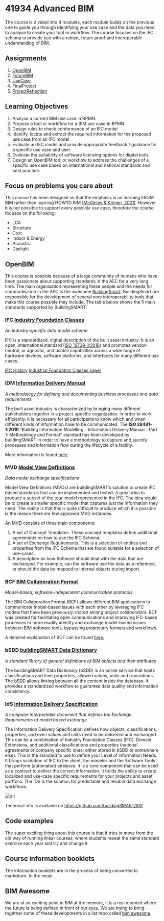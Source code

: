# 41934 Advanced BIM

The course is divided into 4 modules, each module builds on the previous one to guide you through identifying your use case and the data you need to analyse to create your tool or workflow. The course focuses on the IFC schema to provide you with a robust, future proof and interoperable understanding of BIM.

## Assignments
1. [OpenBIM](https://github.com/timmcginley/41934/tree/main/A1__OpenBIM)
2. [FutureBIM](https://github.com/timmcginley/41934/tree/main/A2__FutureBIM)
3. [UseCase](https://github.com/timmcginley/41934/tree/main/A3__UseCase)
4. [FinalProject](https://github.com/timmcginley/41934/tree/main/A4__FinalProject)
5. [ProjectReflection](https://github.com/timmcginley/41934/tree/main/A5__ProjectReflection)

## Learning Objectives

1. Analyse a current BIM use case in BPMN.
1. Propose a tool or workflow for a BIM use case in BPMN
2. Design rules to check conformance of an IFC model
4. Identify, locate and extract the required information for the proposed use case from an IFC model
5. Evaluate an IFC model and provide appropriate feedback / guidance for a specific use case and user.
6. Evaluate the suitability of software licensing options for digital tools.
7. Design an OpenBIM tool or workflow to address the challenges of a specific use case based on international and national standards and best practice.

## Focus on problems you care about
This course has been designed so that the emphasis is on learning FROM BIM rather than learning HOWTO BIM [(McGinley & Krijnen, 2021)](https://itc.scix.net/paper/w78-2021-paper-070). However it is not possible to support every possible use case, therefore the course focuses on the following:
* LCA
* Structure
* Cost
* Indoor & Energy
* Acoustic
* Daylight

## OpenBIM

This course is possible because of a large community of humans who have been passionate about supporting standards in the AEC for a very long time. The main organisation representing these people and the needs for standardisaiton in the AEC is the awesome [BuildingSmart](https://www.buildingsmart.org/). BuildingSmart are responsible for the development of several core interoperability tools that make this course possible they include. The table below shows the 5 main standards supported by BuildingSMART. 

### IFC [Industry Foundation Classes](https://www.buildingsmart.org/standards/bsi-standards/industry-foundation-classes/)

*An industry-specific data model schema*

IFC is a standardized, digital description of the built asset industry.  It is an open, international standard ([ISO 16739-1:2018](https://www.iso.org/standard/70303.html)) and promotes vendor-neutral, or agnostic, and usable capabilities across a wide range of hardware devices, software platforms, and interfaces for many different use cases.

[IFC History](https://itc.scix.net/pdfs/w78-2015-paper-004.pdf)
[Industrial Foundation Classes paper](https://publications.cms.bgu.tum.de/books/bim_2018/06_IFC_07.pdf)

### IDM [Information Delivery Manual](https://www.buildingsmart.org/standards/bsi-standards/information-delivery-manual/)

*A methodology for defining and documenting business processes and data requirements*

The built asset industry is characterized by bringing many different stakeholders together in a project-specific organization. In order to work efficiently, it is necessary for all participants to know which and when different kinds of information have to be communicated. The **ISO 29481-1:2010** “Building Information Modelling - Information Delivery Manual - Part 1: Methodology and Format” standard has been developed by buildingSMART in order to have a methodology to capture and specify processes and information flow during the lifecycle of a facility. 

More information is found [here](https://technical.buildingsmart.org/resources/information-delivery-manual/)

### MVD [Model View Definitions](https://www.buildingsmart.org/standards/bsi-standards/model-view-definitions-mvd/)

*Data model exchange specifications*

Model View Definitions (MVDs) are buildingSMART’s solution to create IFC based standards that can be implemented and tested. A great idea to produce a subset of the total model represented in the IFC. The idea would be to create a smaller specific model that captures just the information they need. The reality is that this is quite difficult to produce which it is possible is the reason there are few approved MVD instances.

An MVD consists of three main components:  

1. A set of Concept Templates. These concept templates define additional agreements on how to use the IFC Schema.
2. A set of Exchange Requirements. This is a selection of entities and properties from the IFC Schema that are found suitable for a selection of use-cases.
3. A description on how Software should deal with the data that are exchanged. For example, can the software use the data as a reference, or should the data be mapped to internal objects during import.

### BCF [BIM Collaboration Format](https://www.buildingsmart.org/standards/bsi-standards/bim-collaboration-format-bcf/)

*Model-based, software-independent communication protocols*

The BIM Collaboration Format (BCF) allows different BIM applications to communicate model-based issues with each other by leveraging IFC models that have been previously shared among project collaborators.  BCF was created for facilitating open communications and improving IFC-based processes to more readily identify and exchange model-based issues between BIM software tools, bypassing proprietary formats and workflows.

A detailed explanation of BCF can be found [here.](https://technical.buildingsmart.org/standards/bcf/)

### bSDD [buildingSMART Data Dictionary](https://www.buildingsmart.org/users/services/buildingsmart-data-dictionary/)

*A standard library of general definitions of BIM objects and their attributes*

The buildingSMART Data Dictionary (bSDD) is an online service that hosts classifications and their properties, allowed values, units and translations. The bSDD allows linking between all the content inside the database. It provides a standardized workflow to guarantee data quality and information consistency.

### IdS [Information Delivery Specification](https://technical.buildingsmart.org/projects/information-delivery-specification-ids/)

*A computer interpretable document that defines the Exchange Requirements of model based exchange.*

The Information Delivery Specification defines how objects, classifications, properties, and even values and units need to be delivered and exchanged. This can be a combination of Industry Foundation Classes (IFC), Domain Extensions, and additional classifications and properties (national agreements or company specific ones; either stored in bSDD or somewhere else). This is the standard to use to define your Level of Information Needs. It brings validation of IFC to the client, the modeler and the Software Tools that perform (automated) analyses. It is a core component that can be used as a contract to deliver the correct information. It holds the ability to create localized and use-case specific requirements for your projects and asset portfolio. The IDS is the solution for predictable and reliable data exchange workflows.

![alt](https://technical.buildingsmart.org/wp-content/uploads/2020/07/ILS.png)

Technical info is available on https://github.com/buildingSMART/IDS

## Code examples
The super exciting thing about this course is that it tries to move from the old way of running linear courses, where students repeat the same standard exercise each year and try and change it.

## Course information booklets

The information booklets are in the process of being converted to markdown. In the mean

##  BIM Awesome

We are at an exciting point in BIM at the moment, it is a real moment where the future is being defined in front of our eyes. We are trying to bring together some of these developments in a list repo called [bim awesome](https://dtu-byg.github.io/BIM-awesome/).
